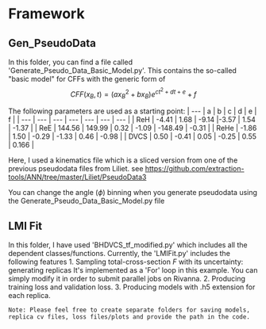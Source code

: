 # Framework

## Gen_PseudoData
   In this folder, you can find a file called 'Generate_Pseudo_Data_Basic_Model.py'.
   This contains the so-called "basic model" for CFFs with the generic form of
   $$CFF(x_B,t) = (a x_B^2 + b x_B) e^{ct^2 + dt + e}+f $$

   The following parameters are used as a starting point:
   | --- | a | b | c | d | e | f |
   | --- | --- | --- | --- | --- | --- | --- |
   | ReH | -4.41 | 1.68 | -9.14 |-3.57 | 1.54 | -1.37 |
   | ReE | 144.56 | 149.99 | 0.32 | -1.09 | -148.49 | -0.31 |
   | ReHe |  -1.86 | 1.50 | -0.29 | -1.33 | 0.46 | -0.98 |
   | DVCS | 0.50  | -0.41 | 0.05 | -0.25 | 0.55 | 0.166 |

   Here, I used a kinematics file which is a sliced version from one of the previous pseudodata files from Liliet.
   see https://github.com/extraction-tools/ANN/tree/master/Liliet/PseudoData3

   You can change the angle ($\phi$) binning when you generate pseudodata using the Generate_Pseudo_Data_Basic_Model.py file

   ## LMI Fit

   In this folder, I have used 'BHDVCS_tf_modified.py' which includes all the dependent classes/functions.
   Currently, the 'LMIFit.py' includes the following features 
    1. Sampling total-cross-section $F$ with its uncertainty: generating replicas
       It's implemented as a 'For' loop in this example. You can simply modify it in order to submit parallel jobs on Rivanna.
    2. Producing training loss and validation loss.
    3. Producing models with .h5 extension for each replica.
    
    Note: Please feel free to create separate folders for saving models, replica cv files, loss files/plots and provide the path in the code.
